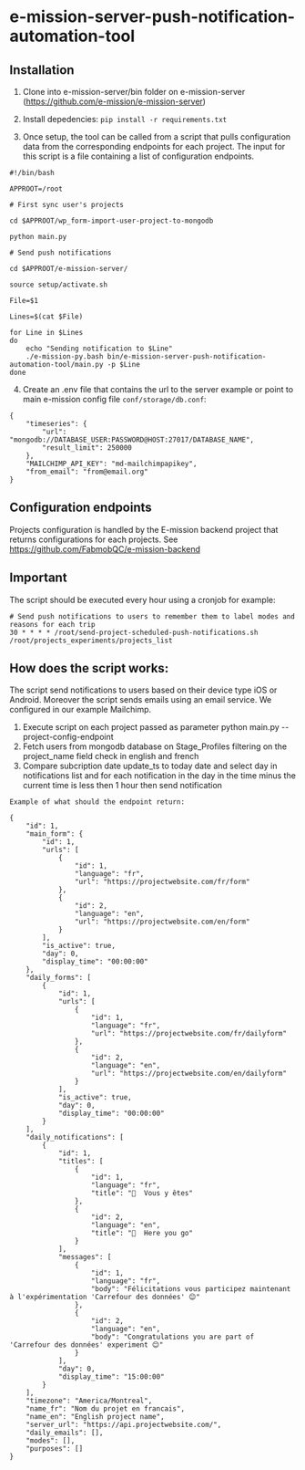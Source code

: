 # e-mission-server-push-notification-automation-tool


## Installation
1. Clone into e-mission-server/bin folder on e-mission-server (https://github.com/e-mission/e-mission-server)
2. Install depedencies: `pip install -r requirements.txt`

3. Once setup, the tool can be called from a script that pulls configuration data from the corresponding endpoints for each project. The input for this script is a file containing a list of configuration endpoints.

```
#!/bin/bash

APPROOT=/root

# First sync user's projects

cd $APPROOT/wp_form-import-user-project-to-mongodb

python main.py

# Send push notifications

cd $APPROOT/e-mission-server/

source setup/activate.sh

File=$1

Lines=$(cat $File)

for Line in $Lines
do
	echo "Sending notification to $Line"
	./e-mission-py.bash bin/e-mission-server-push-notification-automation-tool/main.py -p $Line 
done

```

4. Create an .env file that contains the url to the server example or point to main e-mission config file `conf/storage/db.conf`:

```
{
    "timeseries": {
        "url": "mongodb://DATABASE_USER:PASSWORD@HOST:27017/DATABASE_NAME",
        "result_limit": 250000
    },
    "MAILCHIMP_API_KEY": "md-mailchimpapikey",
    "from_email": "from@email.org"
}
```

## Configuration endpoints

Projects configuration is handled by the E-mission backend project that returns configurations for each projects. See https://github.com/FabmobQC/e-mission-backend


## Important

The script should be executed every hour using a cronjob for example:

```
# Send push notifications to users to remember them to label modes and reasons for each trip
30 * * * * /root/send-project-scheduled-push-notifications.sh /root/projects_experiments/projects_list
```


## How does the script works:

The script send notifications to users based on their device type iOS or Android. Moreover the script sends emails using an email service. 
We configured in our example Mailchimp.

1. Execute script on each project passed as parameter python main.py --project-config-endpoint
2. Fetch users from mongodb database on Stage_Profiles filtering on the project_name field check in english and french
3. Compare subcription date update_ts to today date and select day in notifications list 
and for each notification in the day in the time minus the current time is less then 1 hour then send notification


`Example of what should the endpoint return:`

```
{
    "id": 1,
    "main_form": {
        "id": 1,
        "urls": [
            {
                "id": 1,
                "language": "fr",
                "url": "https://projectwebsite.com/fr/form"
            },
            {
                "id": 2,
                "language": "en",
                "url": "https://projectwebsite.com/en/form"
            }
        ],
        "is_active": true,
        "day": 0,
        "display_time": "00:00:00"
    },
    "daily_forms": [
        {
            "id": 1,
            "urls": [
                {
                    "id": 1,
                    "language": "fr",
                    "url": "https://projectwebsite.com/fr/dailyform"
                },
                {
                    "id": 2,
                    "language": "en",
                    "url": "https://projectwebsite.com/en/dailyform"
                }
            ],
            "is_active": true,
            "day": 0,
            "display_time": "00:00:00"
        }
    ],
    "daily_notifications": [
        {
            "id": 1,
            "titles": [
                {
                    "id": 1,
                    "language": "fr",
                    "title": "🏁  Vous y êtes"
                },
                {
                    "id": 2,
                    "language": "en",
                    "title": "🏁  Here you go"
                }
            ],
            "messages": [
                {
                    "id": 1,
                    "language": "fr",
                    "body": "Félicitations vous participez maintenant à l'expérimentation 'Carrefour des données' 😊"
                },
                {
                    "id": 2,
                    "language": "en",
                    "body": "Congratulations you are part of 'Carrefour des données' experiment 😊"
                }
            ],
            "day": 0,
            "display_time": "15:00:00"
        }
    ],
    "timezone": "America/Montreal",
    "name_fr": "Nom du projet en francais",
    "name_en": "English project name",
    "server_url": "https://api.projectwebsite.com/",
    "daily_emails": [],
    "modes": [],
    "purposes": []
}
```
